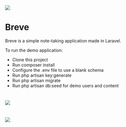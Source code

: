 # ![](https://i.imgur.com/8ptrsWd.png) 

# Breve



Breve is a simple note-taking application made in Laravel.

To run the demo application:

- Clone this project
- Run composer install
- Configure the .env file to use a blank schema
- Run php artisan key:generate
- Run php artisan migrate
- Run php artisan db:seed for demo users and content


# ![](https://i.imgur.com/vVaU89x.png)

# ![](https://i.imgur.com/JxTcbPR.png)
